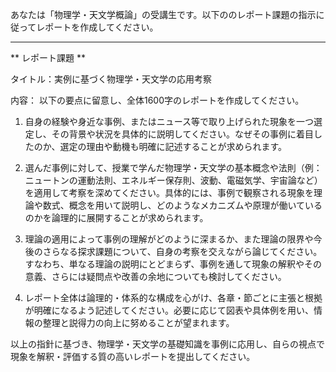 あなたは「物理学・天文学概論」の受講生です。以下ののレポート課題の指示に従ってレポートを作成してください。

---------------------------------------
** レポート課題 **

タイトル：実例に基づく物理学・天文学の応用考察

内容：
以下の要点に留意し、全体1600字のレポートを作成してください。

1. 自身の経験や身近な事例、またはニュース等で取り上げられた現象を一つ選定し、その背景や状況を具体的に説明してください。なぜその事例に着目したのか、選定の理由や動機も明確に記述することが求められます。

2. 選んだ事例に対して、授業で学んだ物理学・天文学の基本概念や法則（例：ニュートンの運動法則、エネルギー保存則、波動、電磁気学、宇宙論など）を適用して考察を深めてください。具体的には、事例で観察される現象を理論や数式、概念を用いて説明し、どのようなメカニズムや原理が働いているのかを論理的に展開することが求められます。

3. 理論の適用によって事例の理解がどのように深まるか、また理論の限界や今後のさらなる探求課題について、自身の考察を交えながら論じてください。すなわち、単なる理論の説明にとどまらず、事例を通して現象の解釈やその意義、さらには疑問点や改善の余地についても検討してください。

4. レポート全体は論理的・体系的な構成を心がけ、各章・節ごとに主張と根拠が明確になるよう記述してください。必要に応じて図表や具体例を用い、情報の整理と説得力の向上に努めることが望まれます。

以上の指針に基づき、物理学・天文学の基礎知識を事例に応用し、自らの視点で現象を解釈・評価する質の高いレポートを提出してください。